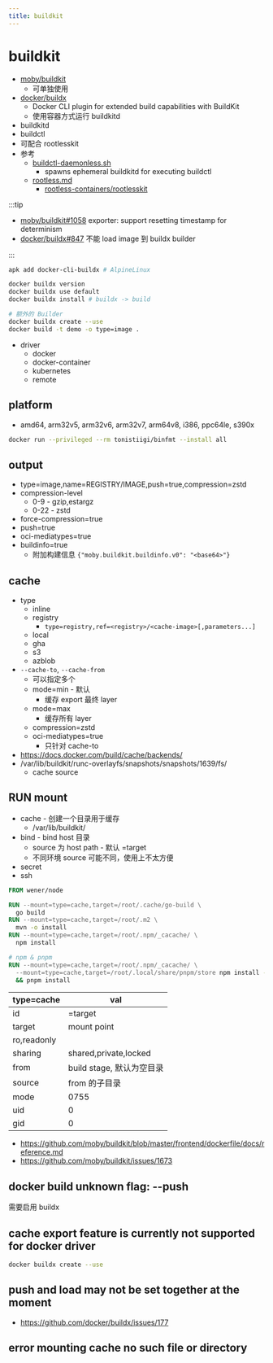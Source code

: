 ```yaml
---
title: buildkit
---
```


# buildkit

- [moby/buildkit](https://github.com/moby/buildkit)
  - 可单独使用
- [docker/buildx](https://github.com/docker/buildx)
  - Docker CLI plugin for extended build capabilities with BuildKit
  - 使用容器方式运行 buildkitd
- buildkitd
- buildctl
- 可配合 rootlesskit
- 参考
  - [buildctl-daemonless.sh](https://github.com/moby/buildkit/blob/master/examples/buildctl-daemonless/buildctl-daemonless.sh)
    - spawns ephemeral buildkitd for executing buildctl
  - [rootless.md](https://github.com/moby/buildkit/blob/master/docs/rootless.md)
    - [rootless-containers/rootlesskit](https://github.com/rootless-containers/rootlesskit)

:::tip

- [moby/buildkit#1058](https://github.com/moby/buildkit/issues/1058)
  exporter: support resetting timestamp for determinism
- [docker/buildx#847](https://github.com/docker/buildx/issues/847)
  不能 load image 到 buildx builder

:::

```bash
apk add docker-cli-buildx # AlpineLinux

docker buildx version
docker buildx use default
docker buildx install # buildx -> build

# 额外的 Builder
docker buildx create --use
docker build -t demo -o type=image .
```

- driver
  - docker
  - docker-container
  - kubernetes
  - remote

## platform

- amd64, arm32v5, arm32v6, arm32v7, arm64v8, i386, ppc64le, s390x

```bash
docker run --privileged --rm tonistiigi/binfmt --install all
```

## output

- type=image,name=REGISTRY/IMAGE,push=true,compression=zstd
- compression-level
  - 0-9 - gzip,estargz
  - 0-22 - zstd
- force-compression=true
- push=true
- oci-mediatypes=true
- buildinfo=true
  - 附加构建信息 `{"moby.buildkit.buildinfo.v0": "<base64>"}`

## cache

- type
  - inline
  - registry
    - `type=registry,ref=<registry>/<cache-image>[,parameters...]`
  - local
  - gha
  - s3
  - azblob
- `--cache-to`, `--cache-from`
  - 可以指定多个
  - mode=min - 默认
    - 缓存 export 最终 layer
  - mode=max
    - 缓存所有 layer
  - compression=zstd
  - oci-mediatypes=true
    - 只针对 cache-to
- https://docs.docker.com/build/cache/backends/
- /var/lib/buildkit/runc-overlayfs/snapshots/snapshots/1639/fs/
  - cache source

## RUN mount

- cache - 创建一个目录用于缓存
  - /var/lib/buildkit/
- bind - bind host 目录
  - source 为 host path - 默认 =target
  - 不同环境 source 可能不同，使用上不太方便
- secret
- ssh

```dockerfile
FROM wener/node

RUN --mount=type=cache,target=/root/.cache/go-build \
  go build
RUN --mount=type=cache,target=/root/.m2 \
  mvn -o install
RUN --mount=type=cache,target=/root/.npm/_cacache/ \
  npm install

# npm & pnpm
RUN --mount=type=cache,target=/root/.npm/_cacache/ \
  --mount=type=cache,target=/root/.local/share/pnpm/store npm install -g pnpm \
  && pnpm install
```

| type=cache  | val                       |
| ----------- | ------------------------- |
| id          | =target                   |
| target      | mount point               |
| ro,readonly |
| sharing     | shared,private,locked     |
| from        | build stage, 默认为空目录 |
| source      | from 的子目录             |
| mode        | 0755                      |
| uid         | 0                         |
| gid         | 0                         |

- https://github.com/moby/buildkit/blob/master/frontend/dockerfile/docs/reference.md
- https://github.com/moby/buildkit/issues/1673

## docker build unknown flag: --push

需要启用 buildx

## cache export feature is currently not supported for docker driver

```bash
docker buildx create --use
```

## push and load may not be set together at the moment

- https://github.com/docker/buildx/issues/177



## error mounting cache no such file or directory
